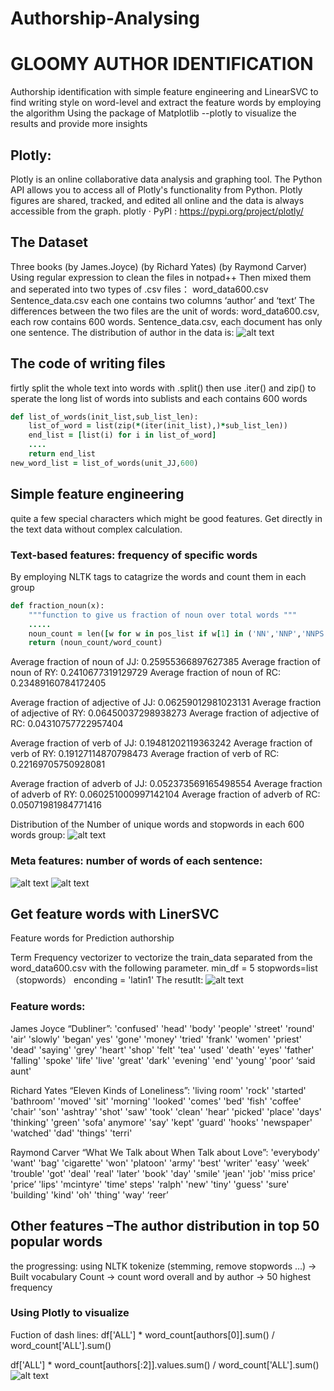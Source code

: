 # Authorship-Analysing
# GLOOMY AUTHOR IDENTIFICATION
Authorship identification with simple feature engineering and LinearSVC to find writing style on word-level 
and extract the feature words by employing the algorithm
Using the package of Matplotlib --plotly to visualize the results and provide more insights

## Plotly:
Plotly is an online collaborative data analysis and graphing tool. The Python API allows you to access all of Plotly's 
functionality from Python. Plotly figures are shared, tracked, and edited all online and the data is always accessible from the graph. 
plotly · PyPI : https://pypi.org/project/plotly/

## The Dataset 
Three books <Dubliners>(by James.Joyce) <Eleven Kinds of loneliness>(by Richard Yates) <What we talk about when we talk about love> (by Raymond Carver)
Using regular expression to clean the files in notpad++ 
Then mixed them and seperated into two types of .csv files：
word_data600.csv
Sentence_data.csv
each one contains two columns ‘author’ and  ‘text’
The differences between the two files are the unit of words:
word_data600.csv, each row contains 600 words. 
Sentence_data.csv, each document has only one sentence. 
The distribution of author in the data is:
![alt text](https://github.com/JKYang01/IST-Text-Mining-Porject/blob/master/IST736%20project/%E5%9B%BE%E7%89%871.png)

## The code of writing files 
firtly split the whole text into words with .split() 
then use .iter() and zip() to sperate the long list of words into sublists and each  contains 600 words  
```ruby
def list_of_words(init_list,sub_list_len):
    list_of_word = list(zip(*(iter(init_list),)*sub_list_len)) 
    end_list = [list(i) for i in list_of_word]
    ....
    return end_list
new_word_list = list_of_words(unit_JJ,600)
```

## Simple feature engineering 
quite a few special characters which might be good features.  Get directly in the text data without complex calculation. 
### Text-based features:  frequency of specific words
By employing NLTK tags to catagrize the words and count them in each group
```ruby
def fraction_noun(x):
    """function to give us fraction of noun over total words """
    .....
    noun_count = len([w for w in pos_list if w[1] in ('NN','NNP','NNPS','NNS')])
    return (noun_count/word_count)
```
Average fraction of noun of JJ:  0.25955366897627385 
Average fraction of noun of RY:  0.2410677319129729 
Average fraction of noun of RC:  0.23489160784172405 

Average fraction of adjective of JJ:  0.06259012981023131
Average fraction of adjective of RY:  0.06450037298938273
Average fraction of adjective of RC:  0.04310757722957404 

Average fraction of verb of JJ:  0.19481202119363242
Average fraction of verb of RY:  0.19127114870798473
Average fraction of verb of RC:  0.22169705750928081 

Average fraction of adverb of JJ:  0.052373569165498554
Average fraction of adverb of RY:  0.060251000997142104
Average fraction of adverb of RC:  0.05071981984771416

Distribution of the Number of unique words and stopwords in each 600 words group:
![alt text](https://github.com/JKYang01/IST-Text-Mining-Porject/blob/master/IST736%20project/download.png)

### Meta features:  number of words of each sentence:
![alt text](https://github.com/JKYang01/IST-Text-Mining-Porject/blob/master/IST736%20project/%E5%9B%BE%E7%89%873.png)
![alt text](https://github.com/JKYang01/IST-Text-Mining-Porject/blob/master/IST736%20project/%E5%9B%BE%E7%89%872.png)

## Get feature words with LinerSVC
Feature words for Prediction authorship

Term Frequency vectorizer to vectorize the train_data separated from the word_data600.csv with the following parameter.
min_df = 5 stopwords=list（stopwords） enconding = 'latin1'  The resutlt:
![alt text](https://github.com/JKYang01/IST-Text-Mining-Porject/blob/master/IST736%20project/%E5%9B%BE%E7%89%876.png)

### Feature words:
James Joyce “Dubliner”:
'confused' 'head' 'body' 'people' 'street' 'round' 'air' 'slowly' 'began' yes' 'gone' 'money' 'tried' 'frank' 'women' 'priest' 'dead' 'saying' 'grey' 'heart' 'shop' 'felt' 'tea' 'used' 'death' 'eyes' 'father' 'falling' 'spoke' 'life' 'live' 'great' 'dark' 'evening' 'end' 'young' 'poor' ‘said aunt' 

Richard Yates “Eleven Kinds of Loneliness”:
'living room' 'rock' 'started' 'bathroom' 'moved' 'sit' 'morning' 'looked' 'comes' 'bed' 'fish' 'coffee' 'chair' 'son' 'ashtray' 'shot' 'saw' 'took' 'clean' 'hear' 'picked' 'place' 'days' 'thinking' 'green' 'sofa' anymore' 'say' 'kept' 'guard' 'hooks' 'newspaper' 'watched' 'dad' 'things' 'terri' 

Raymond Carver “What We Talk about When Talk about Love”:
'everybody' 'want' 'bag' 'cigarette' 'won' 'platoon' 'army' 'best' 'writer' 'easy' 'week' 'trouble' 'got' 'deal' 'real' 'later' 'book' 'day' 'smile' 'jean' 'job' 'miss price' 'price’ 'lips' 'mcintyre' 'time' steps' 'ralph' 'new' 'tiny' 'guess' 'sure' 'building' 'kind' 'oh' 'thing' 'way' ‘reer’

## Other features –The author distribution in top 50 popular words
the progressing:
using NLTK tokenize (stemming, remove stopwords …) → Built vocabulary
Count → count word overall  and  by author  → 50 highest frequency
### Using Plotly  to visualize
Fuction of dash lines:
df['ALL'] * word_count[authors[0]].sum() / word_count['ALL'].sum()

df['ALL'] * word_count[authors[:2]].values.sum() / word_count['ALL'].sum() 
![alt text](https://github.com/JKYang01/IST-Text-Mining-Porject/blob/master/IST736%20project/%E5%9B%BE%E7%89%875.png)



